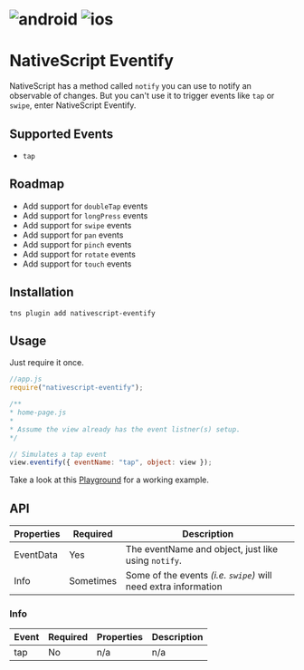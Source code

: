 [ios]: https://icomoon.io/icons9f9702a/13/340.svg "iOS"
[android]: https://icomoon.io/icons9f9702a/13/342.svg "Android"

# ![android] ![ios]
# NativeScript Eventify
NativeScript has a method called `notify` you can use to notify an observable of changes. But you can't use it to trigger events like `tap` or `swipe`, enter NativeScript Eventify.

## Supported Events
 - `tap`

## Roadmap
 - Add support for `doubleTap` events
 - Add support for `longPress` events
 - Add support for `swipe` events
 - Add support for `pan` events
 - Add support for `pinch` events
 - Add support for `rotate` events
 - Add support for `touch` events

## Installation
```
tns plugin add nativescript-eventify
```

## Usage 
Just require it once.
```js
//app.js
require("nativescript-eventify");
```

```js
/**
* home-page.js
*
* Assume the view already has the event listner(s) setup.
*/

// Simulates a tap event
view.eventify({ eventName: "tap", object: view });
```

Take a look at this [Playground](https://play.nativescript.org/?template=play-js&id=PpA1wb&v=6) for a working example.

## API

| Properties | Required | Description |
| --- | --- | --- |
| EventData | Yes | The eventName and object, just like using `notify`. |
| Info | Sometimes | Some of the events _(i.e. `swipe`)_ will need extra information |

### Info

| Event | Required | Properties | Description |
| --- | --- | --- | --- |
| tap | No | n/a | n/a |
 
